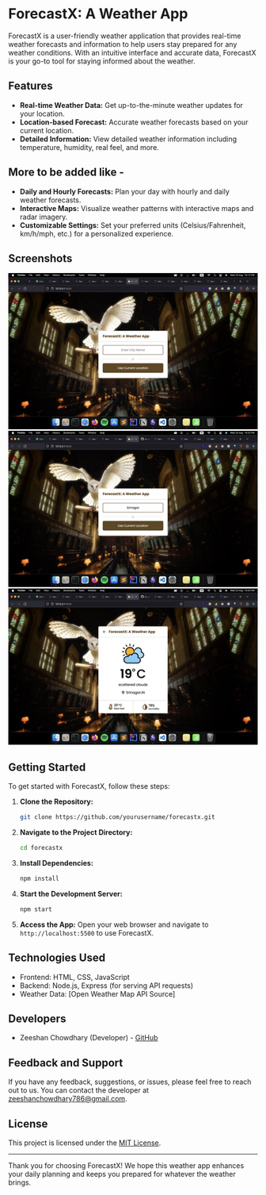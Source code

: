 # ForecastX: A Weather App

ForecastX is a user-friendly weather application that provides real-time weather forecasts and information to help users stay prepared for any weather conditions. With an intuitive interface and accurate data, ForecastX is your go-to tool for staying informed about the weather.

## Features

- **Real-time Weather Data:** Get up-to-the-minute weather updates for your location.
- **Location-based Forecast:** Accurate weather forecasts based on your current location.
- **Detailed Information:** View detailed weather information including temperature, humidity, real feel, and more.

## More to be added like -

- **Daily and Hourly Forecasts:** Plan your day with hourly and daily weather forecasts.
- **Interactive Maps:** Visualize weather patterns with interactive maps and radar imagery.
- **Customizable Settings:** Set your preferred units (Celsius/Fahrenheit, km/h/mph, etc.) for a personalized experience.

## Screenshots

![Screenshot 1](screenshots/screenshot1.png)
![Screenshot 2](screenshots/screenshot2.png)
![Screenshot 3](screenshots/screenshot3.png)

## Getting Started

To get started with ForecastX, follow these steps:

1. **Clone the Repository:**
   ```bash
   git clone https://github.com/yourusername/forecastx.git
   ```

2. **Navigate to the Project Directory:**
   ```bash
   cd forecastx
   ```

3. **Install Dependencies:**
   ```bash
   npm install
   ```

4. **Start the Development Server:**
   ```bash
   npm start
   ```

5. **Access the App:**
   Open your web browser and navigate to `http://localhost:5500` to use ForecastX.

## Technologies Used

- Frontend: HTML, CSS, JavaScript
- Backend: Node.js, Express (for serving API requests)
- Weather Data: [Open Weather Map API Source]

## Developers

- Zeeshan Chowdhary (Developer) - [GitHub](https://github.com/im-zshan)

## Feedback and Support

If you have any feedback, suggestions, or issues, please feel free to reach out to us. You can contact the developer at zeeshanchowdhary786@gmail.com.

## License

This project is licensed under the [MIT License](LICENSE).

---

Thank you for choosing ForecastX! We hope this weather app enhances your daily planning and keeps you prepared for whatever the weather brings.
